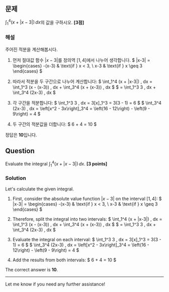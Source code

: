 
## 문제  
$\int_1^4 (x+ |x-3|) \,dx$의 값을 구하시오. **[3점]**

### 해설  
주어진 적분을 계산해봅시다.

1. 먼저 절대값 함수 $|x-3|$를 정의역 $[1, 4]$에서 나누어 생각합니다.
   $
   |x-3| = 
   \begin{cases} 
   -(x-3) & \text{if } x < 3, \\
   x-3 & \text{if } x \geq 3
   \end{cases}
   $

2. 따라서 적분을 두 구간으로 나누어 계산합니다:
   $
   \int_1^4 (x + |x-3|) \, dx = \int_1^3 (x - (x-3)) \, dx + \int_3^4 (x + (x-3)) \, dx
   $
   $
   = \int_1^3 3 \, dx + \int_3^4 (2x-3) \, dx
   $

3. 각 구간을 적분합니다:
   $
   \int_1^3 3 \, dx = 3[x]_1^3 = 3(3 - 1) = 6
   $
   $
   \int_3^4 (2x-3) \, dx = \left[x^2 - 3x\right]_3^4 = \left(16 - 12\right) - \left(9 - 9\right) = 4
   $

4. 두 구간의 적분값을 더합니다:
   $
   6 + 4 = 10
   $

정답은 **10**입니다.


## Question  
Evaluate the integral $\int_1^4 (x+ |x-3|) \,dx$. **[3 points]**

### Solution  
Let's calculate the given integral.

1. First, consider the absolute value function $|x-3|$ on the interval $[1, 4]$:
   $
   |x-3| = 
   \begin{cases} 
   -(x-3) & \text{if } x < 3, \\
   x-3 & \text{if } x \geq 3
   \end{cases}
   $

2. Therefore, split the integral into two intervals:
   $
   \int_1^4 (x + |x-3|) \, dx = \int_1^3 (x - (x-3)) \, dx + \int_3^4 (x + (x-3)) \, dx
   $
   $
   = \int_1^3 3 \, dx + \int_3^4 (2x-3) \, dx
   $

3. Evaluate the integral on each interval:
   $
   \int_1^3 3 \, dx = 3[x]_1^3 = 3(3 - 1) = 6
   $
   $
   \int_3^4 (2x-3) \, dx = \left[x^2 - 3x\right]_3^4 = \left(16 - 12\right) - \left(9 - 9\right) = 4
   $

4. Add the results from both intervals:
   $
   6 + 4 = 10
   $

The correct answer is **10**.

--- 

Let me know if you need any further assistance!
